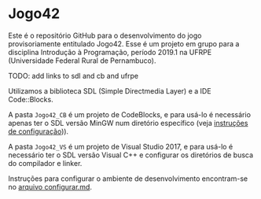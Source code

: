 # Jogo42
Este é o repositório GitHub para o desenvolvimento do jogo provisoriamente entitulado Jogo42. Esse é um projeto em grupo para a disciplina Introdução à Programação, período 2019.1 na UFRPE (Universidade Federal Rural de Pernambuco).

TODO: add links to sdl and cb and ufrpe

Utilizamos a biblioteca SDL (Simple Directmedia Layer) e a IDE Code::Blocks.

A pasta `Jogo42_CB` é um projeto de CodeBlocks, e para usá-lo é necessário apenas ter o SDL versão MinGW num diretório específico (veja [instruções de configuração][config])).

A pasta `Jogo42_VS` é um projeto de Visual Studio 2017, e para usá-lo é necessário ter o SDL versão Visual C++ e configurar os diretórios de busca do compilador e linker.

Instruções para configurar o ambiente de desenvolvimento encontram-se no [arquivo configurar.md][config].

[config]: configurar.md